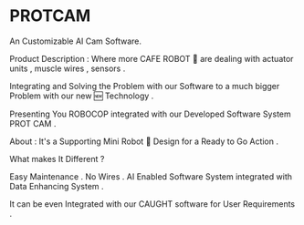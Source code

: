 # PROTCAM
An Customizable AI Cam Software.

Product Description :  Where more CAFE ROBOT 🤖 are dealing with actuator units , muscle wires , sensors . 

Integrating and Solving the Problem with 
our Software to a much bigger Problem 
with our new 🆕 Technology . 

Presenting You ROBOCOP integrated with our Developed Software System PROT CAM . 

About : It's a Supporting Mini Robot 🤖  Design for a Ready to Go Action . 

What makes It Different ? 

Easy Maintenance . 
No Wires . 
AI Enabled Software System  integrated with Data Enhancing System .

It can be even Integrated with our CAUGHT software for User Requirements . 

